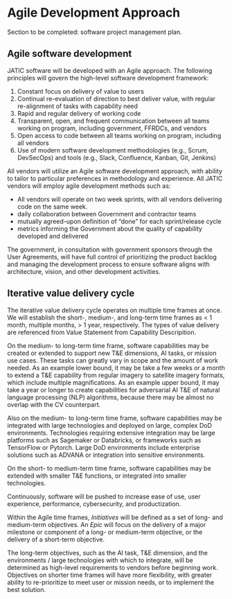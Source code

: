 # Agile Development Approach

Section to be completed: software project management plan.

## Agile software development

JATIC software will be developed with an Agile approach. The following principles will govern the high-level software development framework:

1. Constant focus on delivery of value to users
2. Continual re-evaluation of direction to best deliver value, with regular re-alignment of tasks with capability need
3. Rapid and regular delivery of working code
4. Transparent, open, and frequent communication between all teams working on program, including government, FFRDCs, and vendors
5. Open access to code between all teams working on program, including all vendors
6. Use of modern software development methodologies (e.g., Scrum, DevSecOps) and tools (e.g., Slack, Confluence, Kanban, Git, Jenkins)

All vendors will utilize an Agile software development approach, with ability to tailor to particular preferences in methodology and experience. All JATIC vendors will employ agile development methods such as:

- All vendors will operate on two week sprints, with all vendors delivering code on the same week.
- daily collaboration between Government and contractor teams
- mutually agreed-upon definition of “done” for each sprint/release cycle
- metrics informing the Government about the quality of capability developed and delivered

The government, in consultation with government sponsors through the User Agreements, will have full control of prioritizing the product backlog and managing the development process to ensure software aligns with architecture, vision, and other development activities.

## Iterative value delivery cycle

The iterative value delivery cycle operates on multiple time frames at once. We will establish the short-, medium-, and long-term time frames as < 1 month, multiple months, > 1 year, respectively. The types of value delivery are referenced from Value Statement from Capability Descripition.

On the medium- to long-term time frame, software capabilities may be created or extended to support new T&E dimensions, AI tasks, or mission use cases. These tasks can greatly vary in scope and the amount of work needed. As an example lower bound, it may be take a few weeks or a month to extend a T&E capability from regular imagery to satellite imagery formats, which include multiple magnifications. As an example upper bound, it may take a year or longer to create capabilities for adversarial AI T&E of natural language processing (NLP) algorithms, because there may be almost no overlap with the CV counterpart.

Also on the medium- to long-term time frame, software capabilities may be integrated with large technologies and deployed on large, complex DoD environments. Technologies requiring extensive integration may be large platforms such as Sagemaker or Databricks, or frameworks such as TensorFlow or Pytorch. Large DoD environments include enterprise solutions such as ADVANA or integration into sensitive environments.

On the short- to medium-term time frame, software capabilities may be extended with smaller T&E functions, or integrated into smaller technologies.

Continuously, software will be pushed to increase ease of use, user experience, performance, cybersecurity, and productization.

Within the Agile time frames, *Initiatives* will be defined as a set of long- and medium-term objectives. An *Epic* will focus on the delivery of a major milestone or component of a long- or medium-term objective, or the delivery of a short-term objective.

The long-term objectives, such as the AI task, T&E dimension, and the environments / large technologies with which to integrate, will be determined as high-level requirements to vendors before beginning work. Objectives on shorter time frames will have more flexibility, with greater ability to re-prioritize to meet user or mission needs, or to implement the best solution.
